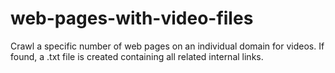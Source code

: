 # web-pages-with-video-files
Crawl a specific number of web pages on an individual domain for videos. If found, a .txt file is created containing all related internal links.
